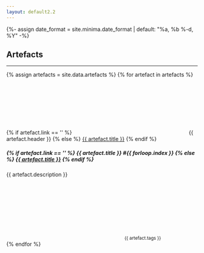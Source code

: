 ```yaml
---
layout: default2.2
---
```


{%- assign date_format = site.minima.date_format | default: "%a, %b %-d, %Y" -%}
<h2 class="text-center aigelist-blue articles-section-header"><i class="bi bi-gem" title="Artefacts" alt="Artefacts"></i> Artefacts</h2>

<hr class="pb-2">

<section id="resources">
    <div class="container">
        <div class="row row-cols-1 row-cols-sm-2 row-cols-md-3 g-3" style="padding-bottom: 2rem">
        <!-- START RESOURCES -->
            {% assign artefacts = site.data.artefacts %}
            {% for artefact in artefacts %}
            <div class="col">
                <div class="card shadow-sm h-100">
                    <div class="card-header resources-card-header">
                        <span class="resources-card-header-text">
                        {% if artefact.link == '' %}
                            <i class="icons" title="{{ artefact.icon-alt }}" alt="{{ artefact.icon-alt }}" style="--icon-size: 22px; vertical-align: text-bottom">
                                <svg><use xlink:href="{{ artefact.icon-link | prepend: site.url }}"></use></svg>
                            </i> {{ artefact.header }}
                        {% else %}
                            <a class="text-white font-weight-bold" href="{{ artefact.link | prepend: site.url }}"><i class="bi bi-file-earmark-arrow-down-fill"></i> {{ artefact.title }}</a>
                        {% endif %}
                        </span>
                    </div>
                    <div class="card-body">
                        <h5 class="resources-card-title">
                        {% if artefact.link == '' %}
                            {{ artefact.title }} #{{ forloop.index }}
                        {% else %}
                            <a href="{{ artefact.link | prepend: site.url }}"><i class="bi bi-file-earmark-arrow-down-fill"></i> {{ artefact.title }}</a>
                        {% endif %}
                        </h5>
                        <p class="card-text resources-card-text">
                            {{ artefact.description }}
                        </p>
                    </div>
                    <div class="card-footer resources-card-footer">
                        <small class="text-white">
                            <i class="icons" title="{{ artefact.icon-alt }}" alt="{{ artefact.icon-alt }}" style="--icon-size: 22px; vertical-align: text-bottom">
                                <svg><use xlink:href="{{ artefact.icon-link | prepend: site.url }}"></use></svg>
                            </i>
                        </small>
                        &nbsp;
                        <small class="text-white">
                            <i class="bi bi-tag-fill" title="Tags" alt="Tags"></i>
                            {{ artefact.tags }}
                        </small>
                    </div>
                </div>
            </div>
            {% endfor %}
        <!-- END RESOURCES -->
        </div> 
    </div>
</section>